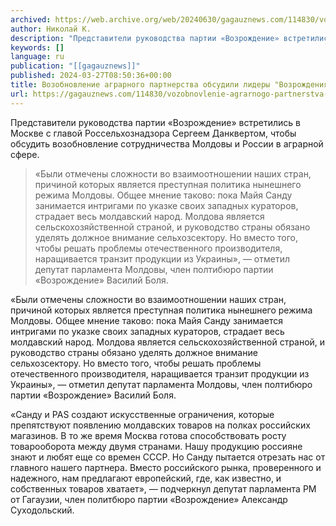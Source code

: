 ```yaml
---
archived: https://web.archive.org/web/20240630/gagauznews.com/114830/vozobnovlenie-agrarnogo-partnerstva-obsudili-lidery-vozrozhdeniya-i-glava-rosselhoznadzora.html
author: Николай К.
description: "Представители руководства партии «Возрождение» встретились в Москве с главой Россельхознадзора Сергеем Данквертом, чтобы обсудить возобновление сотрудничества Молдовы и России в аграрной сфере. «Были отмечены сложности во взаимоотношении наших стран, причиной которых является преступная политика нынешнего режима Молдовы. Общее мнение таково: пока Майя Санду занимается интригами по указке своих западных кураторов, страдает весь молдавский народ. Молдова является сельскохозяйственной страной, и руководство страны обязано уделять должное внимание сельхозсектору. Но вместо того, чтобы решать проблемы отечественного производителя, наращивается транзит продукции из Украины», — отметил депутат парламента Молдовы, член полтибюро партии «Возрождение» Василий Боля. «Санду и PAS создают искусственные ограничения, которые препятствуют появлению молдавских […]"
keywords: []
language: ru
publication: "[[gagauznews]]"
published: 2024-03-27T08:50:36+00:00
title: Возобновление аграрного партнерства обсудили лидеры "Возрождения" и глава Россельхознадзора
url: https://gagauznews.com/114830/vozobnovlenie-agrarnogo-partnerstva-obsudili-lidery-vozrozhdeniya-i-glava-rosselhoznadzora.html
---
```


Представители руководства партии «Возрождение» встретились в Москве с главой Россельхознадзора Сергеем Данквертом, чтобы обсудить возобновление сотрудничества Молдовы и России в аграрной сфере.

> «Были отмечены сложности во взаимоотношении наших стран, причиной которых является преступная политика нынешнего режима Молдовы. Общее мнение таково: пока Майя Санду занимается интригами по указке своих западных кураторов, страдает весь молдавский народ. Молдова является сельскохозяйственной страной, и руководство страны обязано уделять должное внимание сельхозсектору. Но вместо того, чтобы решать проблемы отечественного производителя, наращивается транзит продукции из Украины», — отметил депутат парламента Молдовы, член полтибюро партии «Возрождение» Василий Боля.

«Были отмечены сложности во взаимоотношении наших стран, причиной которых является преступная политика нынешнего режима Молдовы. Общее мнение таково: пока Майя Санду занимается интригами по указке своих западных кураторов, страдает весь молдавский народ. Молдова является сельскохозяйственной страной, и руководство страны обязано уделять должное внимание сельхозсектору. Но вместо того, чтобы решать проблемы отечественного производителя, наращивается транзит продукции из Украины», — отметил депутат парламента Молдовы, член полтибюро партии «Возрождение» Василий Боля.

«Санду и PAS создают искусственные ограничения, которые препятствуют появлению молдавских товаров на полках российских магазинов. В то же время Москва готова способствовать росту товарооборота между двумя странами. Нашу продукцию россияне знают и любят еще со времен СССР. Но Санду пытается отрезать нас от главного нашего партнера. Вместо российского рынка, проверенного и надежного, нам предлагают европейский, где, как известно, и собственных товаров хватает», — подчеркнул депутат парламента РМ от Гагаузии, член политбюро партии «Возрождение» Александр Суходольский.